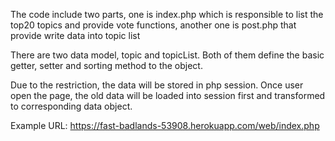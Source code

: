 The code include two parts, one is index.php which is responsible to list the top20 topics and provide vote functions, another one is post.php that provide write data into topic list

There are two data model, topic and topicList. Both of them define the basic getter, setter and sorting method to the object.

Due to the restriction, the data will be stored in php session. Once user open the page, the old data will be loaded into session first and transformed to corresponding data object.

Example URL: https://fast-badlands-53908.herokuapp.com/web/index.php

